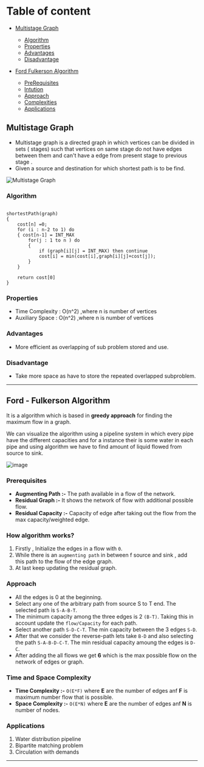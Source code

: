 <!-- Table of content -->
# Table of content
- [Multistage Graph](#multistage-graph)
    - [Algorithm](#algorithm)
    - [Properties](#properties)
    - [Advantages](#advantages)
    - [Disadvantage](#disadvantage)

- [Ford Fulkerson Algorithm](#ford---fulkerson-algorithm)
    - [PreRequisites](#prerequisites)
    - [Intution](#how-algorithm-works)
    - [Approach](#approach)
    - [Complexities](#time-and-space-complexity)
    - [Applications](#applications)
    


## Multistage Graph

- Multistage graph is a directed graph in which vertices can be divided in sets ( stages) such that vertices on same stage do not have edges between them and can't have a edge from present stage to previous stage .
-  Given a source and destination for which shortest path is to be find.
<!-- image to help better explain the concept -->
![Multistage Graph](https://res.cloudinary.com/codecrucks/images/w_1024,h_500,c_scale/f_webp,q_auto/v1634486462/multi-stage-graph-06/multi-stage-graph-06-1024x500.png?_i=AA)


### Algorithm

```

shortestPath(graph)
{
    cost[n] =0;
    for (i : n-2 to 1) do
    { cost[n-1] = INT_MAX
        for(j : 1 to n ) do
        {
            if (graph[i][j] = INT_MAX) then continue
            cost[i] = min(cost[i],graph[i][j]+cost[j]);
        }
    }

    return cost[0]
}

```

### Properties

- Time Complexity : O(n^2) ,where n is number of vertices
- Auxiliary Space : O(n^2) ,where n is number of vertices

### Advantages

- More efficient as overlapping of sub problem stored and use. 

### Disadvantage

- Take more space as have to store the repeated overlapped subproblem.

---

## Ford - Fulkerson Algorithm

It is a algorithm which is based in **greedy approach** for finding the maximum flow in a graph.

We can visualize the algorithm using a pipeline system in which every pipe have the different capacities and for a instance their is some water in each pipe and using algorithm we have to find amount of liquid flowed from source to sink.

![image](https://user-images.githubusercontent.com/86917304/168588090-43973475-e956-488f-8b42-29ec88258284.png)


### Prerequisites

- **Augmenting Path :-** The path available in a flow of the network.
- **Residual Graph :-** It shows the network of flow with additional possible flow.
- **Residual Capacity :-** Capacity of edge after taking out the flow from the max capacity/weighted edge.

### How algorithm works?

1. Firstly , Initialize the edges in a flow with `0`.
2. While there is an `augmenting path` in between f source and sink , add this path to the flow of the edge graph.
3. At last keep updating the residual graph.

### Approach

- All the edges is 0 at the beginning.
- Select any one of the arbitrary path from source S to T end. The selected path is `S-A-B-T`.
- The minimum capacity among the three edges is 2 `(B-T)`. Taking this in account update the `flow/Capacity` for each path.
- Select another path `S-D-C-T`. The min capacity between the 3 edges `S-D`.
- After that we consider the reverse-path lets take `B-D` and also selecting the path `S-A-B-D-C-T`. The min residual capacity amoung the edges is `D-C`.
- After adding the all flows we get **6** which is the max possible flow on the network of edges or graph.

### Time and Space Complexity

- **Time Complexity :-** `O(E*F)` where **E** are the number of edges anf **F** is maximum number flow that is possible.
- **Space Complexity :-** `O(E*N)` where **E** are the number of edges anf **N** is number of nodes.

### Applications

1. Water distribution pipeline
2. Bipartite matching problem
3. Circulation with demands

---
